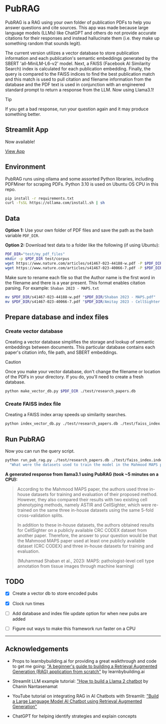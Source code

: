 # PubRAG

PubRAG is a RAG using your own folder of publication PDFs to help you answer questions and cite sources. This app was made because large language models (LLMs) like ChatGPT and others do not provide accurate citations for their responses and instead hallucinate them (i.e. they make up something random that sounds legit). 

The current version utilizes a vector database to store publication information and each publication's semantic embeddings generated by the SBERT 'all-MiniLM-L6-v2' model. Next, a FAISS (Facebook AI Similarity Search) index is calculated for each publication embedding. Finally, the query is compared to the FAISS indices to find the best publication match and this match is used to pull citation and filename information from the database and the PDF text is used in conjunction with an engineered standard prompt to return a response from the LLM. Now using Llama3.1! 

> [!TIP]
> If you get a bad response, run your question again and it may produce something better. 

## Streamlit App

Now available! 

[View App]()


## Environment

PubRAG runs using ollama and some assorted Python libraries, including PDFMiner for scraping PDFs. Python 3.10 is used on Ubuntu OS CPU in this repo. 

```sh
pip install -r requirements.txt
curl -fsSL https://ollama.com/install.sh | sh
```

## Data

**Option 1:** Use your own folder of PDF files and save the path as the bash variable `PDF_DIR`.

**Option 2:** Download test data to a folder like the following (if using Ubuntu):

```sh
PDF_DIR="test/my_pdf_files"
mkdir -p $PDF_DIR test/corpus
wget https://www.nature.com/articles/s41467-023-44188-w.pdf -P $PDF_DIR
wget https://www.nature.com/articles/s41467-023-40066-7.pdf -P $PDF_DIR
```

Make sure to rename each file so that the Author name is the first word in the filename and there is a year present. This format enables citation parsing. For example: `Shaban 2023 - MAPS.txt`

```sh
mv $PDF_DIR/s41467-023-44188-w.pdf "$PDF_DIR/Shaban 2023 - MAPS.pdf"
mv $PDF_DIR/s41467-023-40066-7.pdf "$PDF_DIR/Amitay 2023 - CellSighter.pdf"
```

## Prepare database and index files

### Create vector database

Creating a vector database simplifies the storage and lookup of semantic embeddings between documents. This particular database contains each paper's citation info, file path, and SBERT embeddings.

> [!CAUTION]
> Once you make your vector database, don't change the filename or location of the PDFs in your directory. If you do, you'll need to create a fresh database. 

```sh
python make_vector_db.py $PDF_DIR ./test/research_papers.db
```


### Create FAISS index file

Creating a FAISS index array speeds up similarity searches. 

```sh
python index_vector_db.py ./test/research_papers.db ./test/faiss_index.index
```


## Run PubRAG

Now you can run the query script. 

```sh
python run_pub_rag.py ./test/research_papers.db ./test/faiss_index.index \
  "What were the datasets used to train the model in the Mahmood MAPS paper?"
```

**A generated response from llama3.1 using PubRAG (took ~5 minutes on a CPU):**

> According to the Mahmood MAPS paper, the authors used three in-house datasets for training and evaluation of their proposed method. However, they also compared their results with two existing cell phenotyping methods, namely ASTIR and CellSighter, which were re-trained on the same three in-house datasets using the same 5-fold cross-validation splits.
>
> In addition to these in-house datasets, the authors obtained results for CellSighter on a publicly available CRC CODEX dataset from another paper. Therefore, the answer to your question would be that the Mahmood MAPS paper used at least one publicly available dataset (CRC CODEX) and three in-house datasets for training and evaluation.
>
> (Muhammad Shaban et al., 2023: MAPS: pathologist-level cell type annotation from tissue images through machine learning)



## TODO

- [x] Create a vector db to store encoded pubs
- [x] Clock run times
- [ ] Add database and index file update option for when new pubs are added
- [ ] Figure out ways to make this framework run faster on a CPU


* * *

## Acknowledgements

 - Props to learnbybuilding.ai for providing a great walkthrough and code to get me going: ["A beginner's guide to building a Retrieval Augmented Generation (RAG) application from scratch"](https://learnbybuilding.ai/tutorials/rag-from-scratch) by learnbybuilding.ai

- Streamlit LLM example tutorial: ["How to build a Llama 2 chatbot](https://blog.streamlit.io/how-to-build-a-llama-2-chatbot/) by Chanin Nantasenamat

- YouTube tutorial on integrating RAG in AI Chatbots with Streamlit: ["Build a Large Language Model AI Chatbot using Retrieval Augmented Generation"](https://www.youtube.com/watch?v=XctooiH0moI)

- ChatGPT for helping identify strategies and explain concepts
